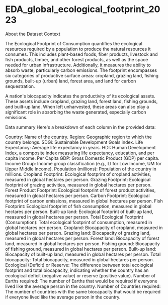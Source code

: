 # EDA_global_ecological_footprint_2023
About the Dataset
Context

The Ecological Footprint of Consumption quantifies the ecological resources required by a population to produce the natural resources it consumes. This includes plant-based foods, fiber products, livestock and fish products, timber, and other forest products, as well as the space needed for urban infrastructure. Additionally, it measures the ability to absorb waste, particularly carbon emissions. The footprint encompasses six categories of productive surface areas: cropland, grazing land, fishing grounds, built-up (urban) land, forest area, and land for carbon sequestration.

A nation's biocapacity indicates the productivity of its ecological assets. These assets include cropland, grazing land, forest land, fishing grounds, and built-up land. When left unharvested, these areas can also play a significant role in absorbing the waste generated, especially carbon emissions.

Data summary
Here's a breakdown of each column in the provided data:

Country: Name of the country.
Region: Geographic region to which the country belongs.
SDGi: Sustainable Development Goals index.
Life Expectancy: Average life expectancy in years.
HDI: Human Development Index, a composite index measuring life expectancy, education, and per capita income.
Per Capita GDP: Gross Domestic Product (GDP) per capita.
Income Group: Income group classification (e.g., LI for Low Income, UM for Upper Middle Income).
Population (millions): Population of the country in millions.
Cropland Footprint: Ecological footprint of cropland activities, measured in global hectares per person.
Grazing Footprint: Ecological footprint of grazing activities, measured in global hectares per person.
Forest Product Footprint: Ecological footprint of forest product activities, measured in global hectares per person.
Carbon Footprint: Ecological footprint of carbon emissions, measured in global hectares per person.
Fish Footprint: Ecological footprint of fish consumption, measured in global hectares per person.
Built-up land: Ecological footprint of built-up land, measured in global hectares per person.
Total Ecological Footprint (Consumption): Total ecological footprint of consumption, measured in global hectares per person.
Cropland: Biocapacity of cropland, measured in global hectares per person.
Grazing land: Biocapacity of grazing land, measured in global hectares per person.
Forest land: Biocapacity of forest land, measured in global hectares per person.
Fishing ground: Biocapacity of fishing ground, measured in global hectares per person.
Built-up land: Biocapacity of built-up land, measured in global hectares per person.
Total biocapacity: Total biocapacity, measured in global hectares per person.
Ecological (Deficit) or Reserve: The difference between total ecological footprint and total biocapacity, indicating whether the country has an ecological deficit (negative value) or reserve (positive value).
Number of Earths required: The number of Earths that would be required if everyone lived like the average person in the country.
Number of Countries required: The number of countries with the same biocapacity that would be required if everyone lived like the average person in the country.
